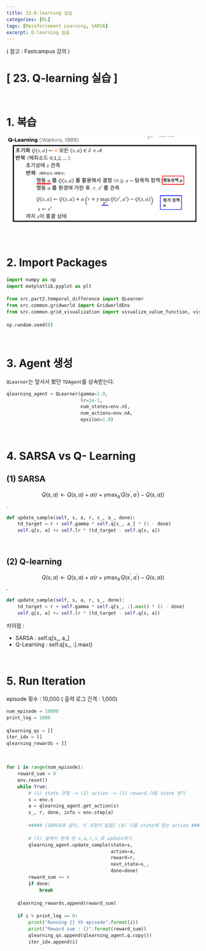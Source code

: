 ```yaml
---
title: 23.Q-learning 실습
categories: [RL]
tags: [Reinforcement Learning, SARSA]
excerpt: Q-learning 실습
---
```

<script src="https://cdn.mathjax.org/mathjax/latest/MathJax.js?config=TeX-AMS-MML_HTMLorMML" type="text/javascript"></script>

( 참고 : Fastcampus 강의 )

# [ 23. Q-learning 실습 ]

<br>

# 1. 복습

![figure2](/assets/img/RL/img44.png)

<br>

# 2. Import Packages

```python
import numpy as np
import matplotlib.pyplot as plt

from src.part2.temporal_difference import QLearner
from src.common.gridworld import GridworldEnv
from src.common.grid_visualization import visualize_value_function, visualize_policy

np.random.seed(0)
```

<br>

# 3. Agent 생성

`QLearner`는 앞서서 봤던 `TDAgent`를 상속받는다.

```python
qlearning_agent = QLearner(gamma=1.0,
                           lr=1e-1,
                           num_states=env.nS,
                           num_actions=env.nA,
                           epsilon=1.0)
```

<br>

# 4. SARSA vs Q- Learning 

## (1) SARSA

$$Q(s, a) \leftarrow Q(s, a)+\alpha\left(r+\gamma \max _{a^{\prime}} Q\left(s^{\prime}, a^{\prime}\right)-Q(s, a)\right)$$.

```python
def update_sample(self, s, a, r, s_, a_, done):
    td_target = r + self.gamma * self.q[s_, a_] * (1 - done)
    self.q[s, a] += self.lr * (td_target - self.q[s, a])
```

<br>

## (2) Q-learning

$$Q(s, a) \leftarrow Q(s, a)+\alpha\left(r+\gamma \max _{a^{\prime}} Q\left(s^{\prime}, a^{\prime}\right)-Q(s, a)\right)$$.

```python
def update_sample(self, s, a, r, s_, done):
    td_target = r + self.gamma * self.q[s_, :].max() * (1 - done)
    self.q[s, a] += self.lr * (td_target - self.q[s, a])
```

차이점 :

- SARSA : self.q[s_, a_]
- Q-Learning : self.q[s_, :].max()

<br>

# 5. Run Iteration

episode 횟수 : 10,000 ( 출력 로그 간격 : 1,000)

```python
num_episode = 10000
print_log = 1000

qlearning_qs = []
iter_idx = []
qlearning_rewards = []
```

<br>

```python
for i in range(num_episode):
    reward_sum = 0
    env.reset()    
    while True:
		# (1) state 관찰 -> (2) action -> (3) reward,다음 state 받기
        s = env.s
        a = qlearning_agent.get_action(s)
        s_, r, done, info = env.step(a)
        
        ##### [SARSA와 달리, 이 과정이 없음] (4) 다음 state에 맞는 action #####
        
        # (5) 앞에서 얻게 된 s,a,r,s_로 update하기
        qlearning_agent.update_sample(state=s,
                                      action=a,
                                      reward=r,
                                      next_state=s_,
                                      done=done)
        reward_sum += r
        if done:
            break
    
    qlearning_rewards.append(reward_sum)
    
    if i % print_log == 0:
        print("Running {} th episode".format(i))
        print("Reward sum : {}".format(reward_sum))
        qlearning_qs.append(qlearning_agent.q.copy())
        iter_idx.append(i)
```
